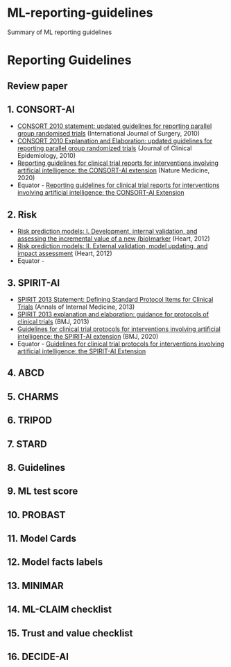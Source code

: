 # ML-reporting-guidelines
Summary of ML reporting guidelines

# Reporting Guidelines
## Review paper

## 1. CONSORT-AI
* [CONSORT 2010 statement: updated guidelines for reporting parallel group randomised trials](https://dx.doi.org/10.1016/j.ijsu.2011.09.004) (International Journal of Surgery, 2010)
* [CONSORT 2010 Explanation and Elaboration: updated guidelines for reporting parallel group randomized trials](https://dx.doi.org/10.1016/j.jclinepi.2010.03.004) (Journal of Clinical Epidemiology, 2010)
* [Reporting guidelines for clinical trial reports for interventions involving artificial intelligence: the CONSORT-AI extension](https://dx.doi.org/10.1038/s41591-020-1034-x) (Nature Medicine, 2020) 
* Equator - [Reporting guidelines for clinical trial reports for interventions involving artificial intelligence: the CONSORT-AI Extension](https://www.equator-network.org/reporting-guidelines/consort-artificial-intelligence/)

## 2. Risk
* [Risk prediction models: I. Development, internal validation, and assessing the incremental value of a new (bio)marker](https://dx.doi.org/10.1136/heartjnl-2011-301246) (Heart, 2012) 
* [Risk prediction models: II. External validation, model updating, and impact assessment](https://dx.doi.org/10.1136/heartjnl-2011-301247) (Heart, 2012) 
* Equator - 

## 3. SPIRIT-AI
* [SPIRIT 2013 Statement: Defining Standard Protocol Items for Clinical Trials](https://dx.doi.org/10.7326/0003-4819-158-3-201302050-00583) (Annals of Internal Medicine, 2013) 
* [SPIRIT 2013 explanation and elaboration: guidance for protocols of clinical trials](https://dx.doi.org/10.1136/bmj.e7586) (BMJ, 2013)
* [Guidelines for clinical trial protocols for interventions involving artificial intelligence: the SPIRIT-AI extension](https://dx.doi.org/10.1136/bmj.m3210) (BMJ, 2020) 
* Equator - [Guidelines for clinical trial protocols for interventions involving artificial intelligence: the SPIRIT-AI Extension
](https://www.equator-network.org/reporting-guidelines/spirit-artificial-intelligence/)

## 4. ABCD
## 5. CHARMS
## 6. TRIPOD
## 7. STARD
## 8. Guidelines
## 9. ML test score
## 10. PROBAST
## 11. Model Cards
## 12. Model facts labels
## 13. MINIMAR
## 14. ML-CLAIM checklist
## 15. Trust and value checklist 
## 16. DECIDE-AI 
